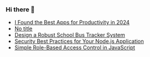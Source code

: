 ### Hi there 👋
<!-- daily.dev BOOKMARKS:START -->
- [I Found the Best Apps for Productivity in 2024](https://app.daily.dev/posts/UN4h2e0D3?utm_source=rss&utm_medium=bookmarks&utm_campaign=mBzS9yGu2kYgKY4tuhxYN)
- [No title](https://app.daily.dev/posts/f47aXdOV1?utm_source=rss&utm_medium=bookmarks&utm_campaign=mBzS9yGu2kYgKY4tuhxYN)
- [Design a Robust School Bus Tracker System](https://app.daily.dev/posts/mO9EXXPAs?utm_source=rss&utm_medium=bookmarks&utm_campaign=mBzS9yGu2kYgKY4tuhxYN)
- [Security Best Practices for Your Node.js Application](https://app.daily.dev/posts/4mW7DGdL7?utm_source=rss&utm_medium=bookmarks&utm_campaign=mBzS9yGu2kYgKY4tuhxYN)
- [Simple Role-Based Access Control in JavaScript](https://app.daily.dev/posts/IRxufFUEt?utm_source=rss&utm_medium=bookmarks&utm_campaign=mBzS9yGu2kYgKY4tuhxYN)
<!-- daily.dev BOOKMARKS:END -->
<!--
**nirmal-patel-s/nirmal-patel-s** is a ✨ _special_ ✨ repository because its `README.md` (this file) appears on your GitHub profile.

Here are some ideas to get you started:

- 🔭 I’m currently working on ...
- 🌱 I’m currently learning ...
- 👯 I’m looking to collaborate on ...
- 🤔 I’m looking for help with ...
- 💬 Ask me about ...
- 📫 How to reach me: ...
- 😄 Pronouns: ...
- ⚡ Fun fact: ...
-->

